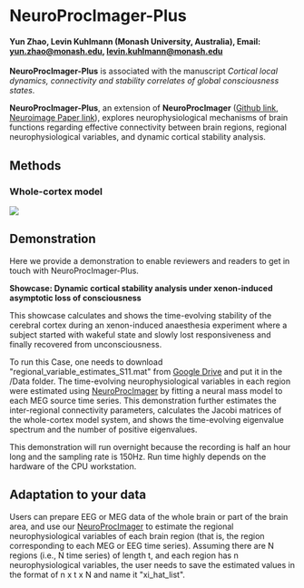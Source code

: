 # NeuroProcImager-Plus
#### Yun Zhao, Levin Kuhlmann (Monash University, Australia), Email: yun.zhao@monash.edu, levin.kuhlmann@monash.edu

**NeuroProcImager-Plus** is associated with the manuscript *Cortical local dynamics, connectivity and stability correlates of global consciousness states*.

**NeuroProcImager-Plus**, an extension of **NeuroProcImager** ([Github link](https://github.com/yundumbledore/NeuroProcImager/tree/main), [Neuroimage Paper link](https://www.sciencedirect.com/science/article/pii/S1053811922007078)), explores neurophysiological mechanisms of brain functions regarding effective connectivity between brain regions, regional neurophysiological variables, and dynamic cortical stability analysis.


## Methods

### Whole-cortex model
![](Assets/sub_21_D1_aEP_corrected.jpg)

## Demonstration
Here we provide a demonstration to enable reviewers and readers to get in touch with NeuroProcImager-Plus.

**Showcase: Dynamic cortical stability analysis under xenon-induced asymptotic loss of consciousness**

This showcase calculates and shows the time-evolving stability of the cerebral cortex during an xenon-induced anaesthesia experiment where a subject started with wakeful state and slowly lost responsiveness and finally recovered from unconsciousness.

To run this Case, one needs to download "regional_variable_estimates_S11.mat" from [Google Drive](https://drive.google.com/drive/folders/1i8ZqNcqIbl0AMgG1JY3nuSUMqaBCREqD?usp=sharing) and put it in the /Data folder. The time-evolving neurophysiological variables in each region were estimated using [NeuroProcImager](https://github.com/yundumbledore/NeuroProcImager/tree/main) by fitting a neural mass model to each MEG source time series. This demonstration further estimates the inter-regional connectivity parameters, calculates the Jacobi matrices of the whole-cortex model system, and shows the time-evolving eigenvalue spectrum and the number of positive eigenvalues.

This demonstration will run overnight because the recording is half an hour long and the sampling rate is 150Hz. Run time highly depends on the hardware of the CPU workstation.

## Adaptation to your data
Users can prepare EEG or MEG data of the whole brain or part of the brain area, and use our [NeuroProcImager](https://github.com/yundumbledore/NeuroProcImager/tree/main) to estimate the regional neurophysiological variables of each brain region (that is, the region corresponding to each MEG or EEG time series). Assuming there are N regions (i.e., N time series) of length t, and each region has n neurophysiological variables, the user needs to save the estimated values ​​in the format of n x t x N and name it "xi_hat_list".
